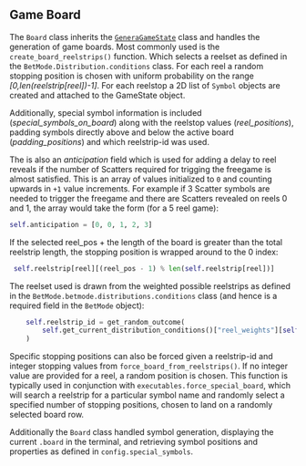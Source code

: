 ## Game Board

The `Board` class inherits the [`GeneraGameState`](state_info.md) class and handles the generation of game boards. Most commonly used is the `create_board_reelstrips()` function. Which selects a reelset as defined in the `BetMode.Distribution.conditions` class. For each reel a random stopping position is chosen with uniform probability on the range *[0,len(reelstrip[reel])-1]*. For each reelstop a 2D list of `Symbol` objects are created and attached to the GameState object. 

Additionally, special symbol information is included (*special_symbols_on_board*) along with the reelstop values (*reel_positions*), padding symbols directly above and below the active board (*padding_positions*) and which reelstrip-id was used.

The is also an *anticipation* field which is used for adding a delay to reel reveals if the number of Scatters required for trigging the freegame is almost satisfied. This is an array of values initialized to `0` and counting upwards in `+1` value increments. For example if 3 Scatter symbols are needed to trigger the freegame and there are Scatters revealed on reels 0 and 1, the array would take the form (for a 5 reel game):
```python
self.anticipation = [0, 0, 1, 2, 3]
```

If the selected reel_pos + the length of the board is greater than the total reelstrip length, the stopping position is wrapped around to the 0 index:
```python
 self.reelstrip[reel][(reel_pos - 1) % len(self.reelstrip[reel])]
```

The reelset used is drawn from the weighted possible reelstrips as defined in the `BetMode.betmode.distributions.conditions` class (and hence is a required field in the `BetMode` object):
```python
    self.reelstrip_id = get_random_outcome(
        self.get_current_distribution_conditions()["reel_weights"][self.gametype]
    )
```

Specific stopping positions can also be forced given a reelstrip-id and integer stopping values from `force_board_from_reelstrips()`. If no integer value are provided for a reel, a random position is chosen. This function is typically used in conjunction with `executables.force_special_board`, which will search a reelstrip for a particular symbol name and randomly select a specified number of stopping positions, chosen to land on a randomly selected board row. 

Additionally the `Board` class handled symbol generation, displaying the current `.board` in the terminal, and retrieving symbol positions and properties as defined in `config.special_symbols`. 


